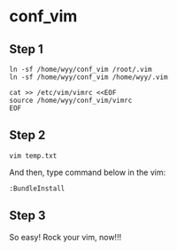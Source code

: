 conf_vim
=====

Step 1
--------------
```shell
ln -sf /home/wyy/conf_vim /root/.vim
ln -sf /home/wyy/conf_vim /home/wyy/.vim

cat >> /etc/vim/vimrc <<EOF
source /home/wyy/conf_vim/vimrc 
EOF
```

Step 2
--------------
```shell
vim temp.txt
```

And then, type command below in the vim:

```shell
:BundleInstall
```

Step 3
--------------
So easy! Rock your vim, now!!!


